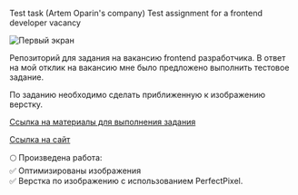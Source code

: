 Test task (Artem Oparin's company)
Test assignment for a frontend developer vacancy

![Первый экран](https://user-images.githubusercontent.com/94468513/191331694-1584a449-2f4f-44ad-8731-281e3575d6a1.jpg)

Репозиторий для задания на вакансию frontend разработчика. В ответ на мой отклик на вакансию мне было предложено выполнить тестовое задание.

По заданию необходимо сделать приближенную к изображению верстку.

[Ссылка на материалы для выполнения задания](https://disk.yandex.ru/d/h3jDH36LOmGYkg)   

[Ссылка на сайт](https://baturinss.github.io/Test-task--Artem-Oparin-s-company)

🌕 Произведена работа:    
✅ Оптимизированы изображения      
✅ Верстка по изображению с использованием PerfectPixel.     
